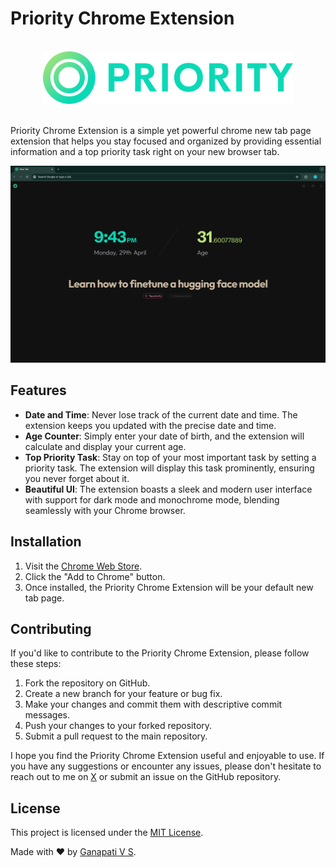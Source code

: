 # Priority Chrome Extension

<div align="center">
  <div>&nbsp;</div>
  <img src="./assets/logo-full.png" width="400"/>
  <div>&nbsp;</div>
</div>

Priority Chrome Extension is a simple yet powerful chrome new tab page extension that helps you stay focused and organized by providing essential information and a top priority task right on your new browser tab.

![Priority Chrome Extension](/assets/preview-browser.png)

## Features

- **Date and Time**: Never lose track of the current date and time. The extension keeps you updated with the precise date and time.
- **Age Counter**: Simply enter your date of birth, and the extension will calculate and display your current age.
- **Top Priority Task**: Stay on top of your most important task by setting a priority task. The extension will display this task prominently, ensuring you never forget about it.
- **Beautiful UI**: The extension boasts a sleek and modern user interface with support for dark mode and monochrome mode, blending seamlessly with your Chrome browser.

## Installation

1. Visit the [Chrome Web Store](https://chromewebstore.google.com/detail/eppaggdanbdjpkjoinaclhanedkdijcd).
2. Click the "Add to Chrome" button.
3. Once installed, the Priority Chrome Extension will be your default new tab page.

## Contributing

If you'd like to contribute to the Priority Chrome Extension, please follow these steps:

1. Fork the repository on GitHub.
2. Create a new branch for your feature or bug fix.
3. Make your changes and commit them with descriptive commit messages.
4. Push your changes to your forked repository.
5. Submit a pull request to the main repository.

I hope you find the Priority Chrome Extension useful and enjoyable to use. If you have any suggestions or encounter any issues, please don't hesitate to reach out to me on [X](https://twitter.com/ganapativs) or submit an issue on the GitHub repository.

## License

This project is licensed under the [MIT License](LICENSE).

Made with ❤️ by [Ganapati V S](https://github.com/ganapativs).
